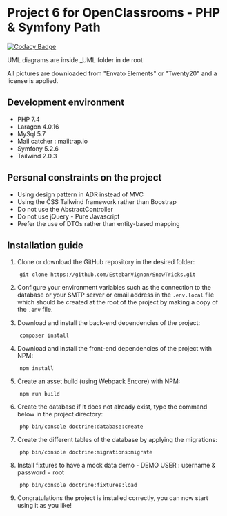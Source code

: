 # Project 6 for OpenClassrooms - PHP & Symfony Path

[![Codacy Badge](https://app.codacy.com/project/badge/Grade/2de7de719bd3414c8b338663fb3a604a)](https://www.codacy.com/gh/EstebanVignon/SnowTricks/dashboard?utm_source=github.com&amp;utm_medium=referral&amp;utm_content=EstebanVignon/SnowTricks&amp;utm_campaign=Badge_Grade)

UML diagrams are inside _UML folder in de root

All pictures are downloaded from "Envato Elements" or "Twenty20" and a license is applied.

## Development environment
- PHP 7.4
- Laragon 4.0.16
- MySql 5.7
- Mail catcher : mailtrap.io
- Symfony 5.2.6
- Tailwind 2.0.3

## Personal constraints on the project
- Using design pattern in ADR instead of MVC
- Using the CSS Tailwind framework rather than Boostrap
- Do not use the AbstractController
- Do not use jQuery - Pure Javascript
- Prefer the use of DTOs rather than entity-based mapping

## Installation guide
1. Clone or download the GitHub repository in the desired folder:
```
    git clone https://github.com/EstebanVignon/SnowTricks.git
```
2. Configure your environment variables such as the connection to the database or your SMTP server or email address in 
   the `.env.local` file which should be created at the root of the project by making a copy of the `.env` file.


3. Download and install the back-end dependencies of the project:
```
    composer install
```
4. Download and install the front-end dependencies of the project with NPM:
```
    npm install
```
5. Create an asset build (using Webpack Encore) with NPM:
```
    npm run build
```
6. Create the database if it does not already exist, type the command below in the project directory:
```
    php bin/console doctrine:database:create
```
7. Create the different tables of the database by applying the migrations:
```
    php bin/console doctrine:migrations:migrate
```
8. Install fixtures to have a mock data demo - DEMO USER : username & password = root
```
    php bin/console doctrine:fixtures:load
```
9. Congratulations the project is installed correctly, you can now start using it as you like!
